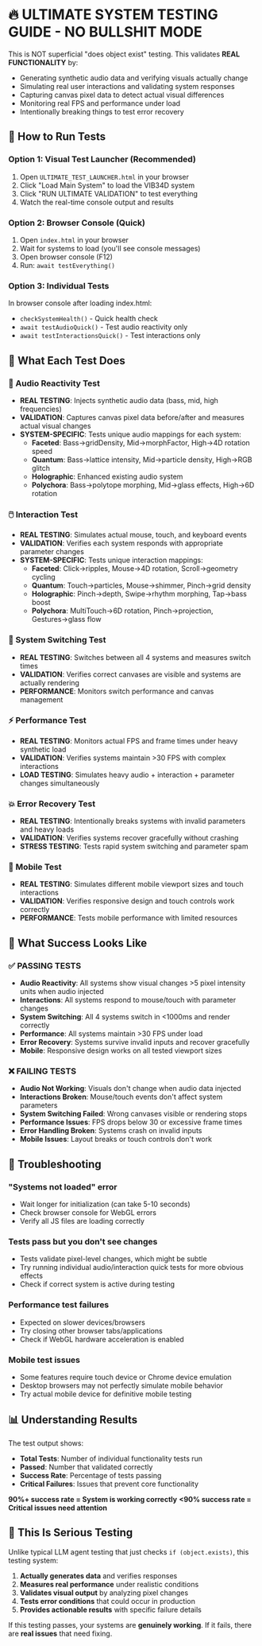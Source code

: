 # 🔥 ULTIMATE SYSTEM TESTING GUIDE - NO BULLSHIT MODE

This is NOT superficial "does object exist" testing. This validates **REAL FUNCTIONALITY** by:
- Generating synthetic audio data and verifying visuals actually change
- Simulating real user interactions and validating system responses
- Capturing canvas pixel data to detect actual visual differences
- Monitoring real FPS and performance under load
- Intentionally breaking things to test error recovery

## 🚀 How to Run Tests

### Option 1: Visual Test Launcher (Recommended)
1. Open `ULTIMATE_TEST_LAUNCHER.html` in your browser
2. Click "Load Main System" to load the VIB34D system
3. Click "RUN ULTIMATE VALIDATION" to test everything
4. Watch the real-time console output and results

### Option 2: Browser Console (Quick)
1. Open `index.html` in your browser
2. Wait for systems to load (you'll see console messages)
3. Open browser console (F12)
4. Run: `await testEverything()`

### Option 3: Individual Tests
In browser console after loading index.html:
- `checkSystemHealth()` - Quick health check
- `await testAudioQuick()` - Test audio reactivity only
- `await testInteractionsQuick()` - Test interactions only

## 🧪 What Each Test Does

### 🎵 Audio Reactivity Test
- **REAL TESTING**: Injects synthetic audio data (bass, mid, high frequencies)
- **VALIDATION**: Captures canvas pixel data before/after and measures actual visual changes
- **SYSTEM-SPECIFIC**: Tests unique audio mappings for each system:
  - **Faceted**: Bass→gridDensity, Mid→morphFactor, High→4D rotation speed
  - **Quantum**: Bass→lattice intensity, Mid→particle density, High→RGB glitch
  - **Holographic**: Enhanced existing audio system
  - **Polychora**: Bass→polytope morphing, Mid→glass effects, High→6D rotation

### 🖱️ Interaction Test  
- **REAL TESTING**: Simulates actual mouse, touch, and keyboard events
- **VALIDATION**: Verifies each system responds with appropriate parameter changes
- **SYSTEM-SPECIFIC**: Tests unique interaction mappings:
  - **Faceted**: Click→ripples, Mouse→4D rotation, Scroll→geometry cycling
  - **Quantum**: Touch→particles, Mouse→shimmer, Pinch→grid density
  - **Holographic**: Pinch→depth, Swipe→rhythm morphing, Tap→bass boost
  - **Polychora**: MultiTouch→6D rotation, Pinch→projection, Gestures→glass flow

### 🔄 System Switching Test
- **REAL TESTING**: Switches between all 4 systems and measures switch times
- **VALIDATION**: Verifies correct canvases are visible and systems are actually rendering
- **PERFORMANCE**: Monitors switch performance and canvas management

### ⚡ Performance Test
- **REAL TESTING**: Monitors actual FPS and frame times under heavy synthetic load
- **VALIDATION**: Verifies systems maintain >30 FPS with complex interactions
- **LOAD TESTING**: Simulates heavy audio + interaction + parameter changes simultaneously

### 💥 Error Recovery Test
- **REAL TESTING**: Intentionally breaks systems with invalid parameters and heavy loads
- **VALIDATION**: Verifies systems recover gracefully without crashing
- **STRESS TESTING**: Tests rapid system switching and parameter spam

### 📱 Mobile Test
- **REAL TESTING**: Simulates different mobile viewport sizes and touch interactions
- **VALIDATION**: Verifies responsive design and touch controls work correctly
- **PERFORMANCE**: Tests mobile performance with limited resources

## 🎯 What Success Looks Like

### ✅ PASSING TESTS
- **Audio Reactivity**: All systems show visual changes >5 pixel intensity units when audio injected
- **Interactions**: All systems respond to mouse/touch with parameter changes
- **System Switching**: All 4 systems switch in <1000ms and render correctly
- **Performance**: All systems maintain >30 FPS under load
- **Error Recovery**: Systems survive invalid inputs and recover gracefully
- **Mobile**: Responsive design works on all tested viewport sizes

### ❌ FAILING TESTS  
- **Audio Not Working**: Visuals don't change when audio data injected
- **Interactions Broken**: Mouse/touch events don't affect system parameters
- **System Switching Failed**: Wrong canvases visible or rendering stops
- **Performance Issues**: FPS drops below 30 or excessive frame times
- **Error Handling Broken**: Systems crash on invalid inputs
- **Mobile Issues**: Layout breaks or touch controls don't work

## 🔧 Troubleshooting

### "Systems not loaded" error
- Wait longer for initialization (can take 5-10 seconds)
- Check browser console for WebGL errors
- Verify all JS files are loading correctly

### Tests pass but you don't see changes
- Tests validate pixel-level changes, which might be subtle
- Try running individual audio/interaction quick tests for more obvious effects
- Check if correct system is active during testing

### Performance test failures  
- Expected on slower devices/browsers
- Try closing other browser tabs/applications
- Check if WebGL hardware acceleration is enabled

### Mobile test issues
- Some features require touch device or Chrome device emulation
- Desktop browsers may not perfectly simulate mobile behavior
- Try actual mobile device for definitive mobile testing

## 📊 Understanding Results

The test output shows:
- **Total Tests**: Number of individual functionality tests run
- **Passed**: Number that validated correctly
- **Success Rate**: Percentage of tests passing
- **Critical Failures**: Issues that prevent core functionality

**90%+ success rate = System is working correctly**
**<90% success rate = Critical issues need attention**

## 🚨 This Is Serious Testing

Unlike typical LLM agent testing that just checks `if (object.exists)`, this testing system:

1. **Actually generates data** and verifies responses
2. **Measures real performance** under realistic conditions  
3. **Validates visual output** by analyzing pixel changes
4. **Tests error conditions** that could occur in production
5. **Provides actionable results** with specific failure details

If this testing passes, your systems are **genuinely working**. If it fails, there are **real issues** that need fixing.